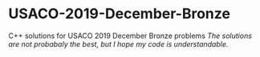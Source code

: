 # USACO-2019-December-Bronze
C++ solutions for USACO 2019 December Bronze problems
*The solutions are not probabaly the best, but I hope my code is understandable.*
